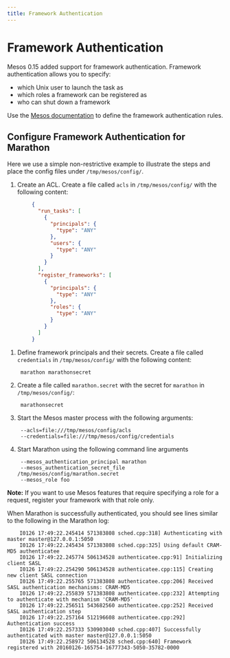 ```yaml
---
title: Framework Authentication
---
```


# Framework Authentication

Mesos 0.15 added support for framework authentication. Framework authentication allows you to specify:

- which Unix user to launch the task as
- which roles a framework can be registered as
- who can shut down a framework

Use the [Mesos documentation](http://mesos.apache.org/documentation/latest/authentication/) to define the framework authentication rules.

## Configure Framework Authentication for Marathon

Here we use a simple non-restrictive example to illustrate the steps and place the config files under `/tmp/mesos/config/`.

1. Create an ACL. Create a file called `acls` in `/tmp/mesos/config/` with the following content:

```json
        {
          "run_tasks": [
            {
              "principals": {
                "type": "ANY"
              },
              "users": {
                "type": "ANY"
              }
            }
          ],
          "register_frameworks": [
            {
              "principals": {
                "type": "ANY"
              },
              "roles": {
                "type": "ANY"
              }
            }
          ]
        }
```

1. Define framework principals and their secrets. Create a file called `credentials` in `/tmp/mesos/config/` with the following content:

        marathon marathonsecret

1. Create a file called `marathon.secret` with the secret for `marathon` in `/tmp/mesos/config/`:

        marathonsecret

1. Start the Mesos master process with the following arguments:

        --acls=file:///tmp/mesos/config/acls
        --credentials=file:///tmp/mesos/config/credentials

1. Start Marathon using the following command line arguments

        --mesos_authentication_principal marathon
        --mesos_authentication_secret_file /tmp/mesos/config/marathon.secret
        --mesos_role foo

**Note:** If you want to use Mesos features that require specifying a role for a request, register your framework with that role only.

When Marathon is successfully authenticated, you should see lines similar to the following in the Marathon log:

        I0126 17:49:22.245414 571383808 sched.cpp:318] Authenticating with master master@127.0.0.1:5050
        I0126 17:49:22.245434 571383808 sched.cpp:325] Using default CRAM-MD5 authenticatee
        I0126 17:49:22.245774 506134528 authenticatee.cpp:91] Initializing client SASL
        I0126 17:49:22.254290 506134528 authenticatee.cpp:115] Creating new client SASL connection
        I0126 17:49:22.255765 571383808 authenticatee.cpp:206] Received SASL authentication mechanisms: CRAM-MD5
        I0126 17:49:22.255839 571383808 authenticatee.cpp:232] Attempting to authenticate with mechanism 'CRAM-MD5'
        I0126 17:49:22.256511 543682560 authenticatee.cpp:252] Received SASL authentication step
        I0126 17:49:22.257164 512196608 authenticatee.cpp:292] Authentication success
        I0126 17:49:22.257333 530903040 sched.cpp:407] Successfully authenticated with master master@127.0.0.1:5050
        I0126 17:49:22.258972 506134528 sched.cpp:640] Framework registered with 20160126-165754-16777343-5050-35782-0000
